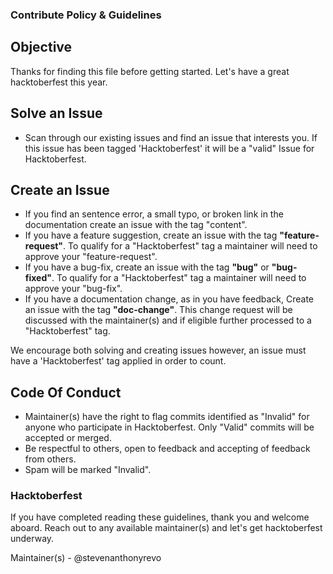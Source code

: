 ### Contribute Policy & Guidelines

## Objective 

Thanks for finding this file before getting started. Let's have a great hacktoberfest this year. 

## Solve an Issue
- Scan through our existing issues and find an issue that interests you. If this issue has been tagged 'Hacktoberfest' it will be a "valid" Issue for Hacktoberfest. 
   
## Create an Issue
- If you find an sentence error, a small typo, or broken link in the documentation create an issue with the tag "content". 
- If you have a feature suggestion, create an issue with the tag **"feature-request"**. To qualify for a "Hacktoberfest" tag a maintainer will need to approve your "feature-request".
- If you have a bug-fix, create an issue with the tag **"bug"** or **"bug-fixed"**. To qualify for a "Hacktoberfest" tag a maintainer will need to approve your "bug-fix".
- If you have a documentation change, as in you have feedback, Create an issue with the tag **"doc-change"**. This change request will be discussed with the maintainer(s) and if eligible further processed to a "Hacktoberfest" tag. 

We encourage both solving and creating issues however, an issue must have a 'Hacktoberfest' tag applied in order to count. 

## Code Of Conduct
- Maintainer(s) have the right to flag commits identified as "Invalid" for anyone who participate in Hacktoberfest. Only "Valid" commits will be accepted or merged. 
- Be respectful to others, open to feedback and accepting of feedback from others.
- Spam will be marked "Invalid". 


### Hacktoberfest
If you have completed reading these guidelines, thank you and welcome aboard. Reach out to any available maintainer(s) and let's get hacktoberfest underway.  

Maintainer(s) - @stevenanthonyrevo
